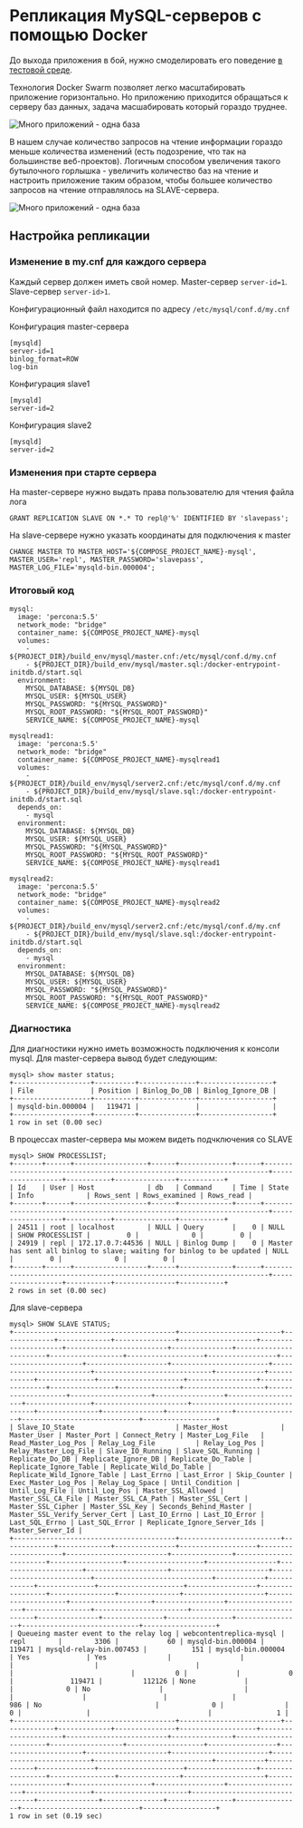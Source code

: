 # Репликация MySQL-серверов с помощью Docker

До выхода приложения в бой, нужно смоделировать его поведение
[в тестовой среде](/2017/01/09/sandbox-for-web-developers.html).

Технология Docker Swarm позволяет легко масштабировать приложение горизонтально.
Но приложению приходится обращаться к серверу баз данных, задача масшабировать который гораздо труднее.

![Много приложений - одна база](/images/several-upstream-one-db.svg "Много приложений - одна база")

В нашем случае количество запросов на чтение информации гораздо меньше количества изменений
(есть подозрение, что так на большинстве веб-проектов).
Логичным способом увеличения такого бутылочного горлышка -
увеличить количество баз на чтение и настроить приложение таким образом,
чтобы большее количество запросов на чтение
отправлялось на SLAVE-сервера.

![Много приложений - одна база](/images/several-upstream-several-dbs.svg "Много приложений - много баз")

## Настройка репликации

### Изменение в my.cnf для каждого сервера

Каждый сервер должен иметь свой номер.
Master-сервер `server-id=1`.
Slave-сервер `server-id>1`.

Конфигурационный файл находится по адресу
`/etc/mysql/conf.d/my.cnf`

Конфигурация master-сервера

```
[mysqld]
server-id=1
binlog_format=ROW
log-bin
```

Конфигурация slave1

```
[mysqld]
server-id=2
```

Конфигурация slave2

```
[mysqld]
server-id=2
```

### Изменения при старте сервера

На master-сервере нужно выдать права пользователю для чтения файла лога

```
GRANT REPLICATION SLAVE ON *.* TO repl@'%' IDENTIFIED BY 'slavepass';
```

На slave-сервере нужно указать координаты для подключения к master

```
CHANGE MASTER TO MASTER_HOST='${COMPOSE_PROJECT_NAME}-mysql', MASTER_USER='repl', MASTER_PASSWORD='slavepass', MASTER_LOG_FILE='mysqld-bin.000004';
```

### Итоговый код

```
mysql:
  image: 'percona:5.5'
  network_mode: "bridge"
  container_name: ${COMPOSE_PROJECT_NAME}-mysql
  volumes:
    - ${PROJECT_DIR}/build_env/mysql/master.cnf:/etc/mysql/conf.d/my.cnf
    - ${PROJECT_DIR}/build_env/mysql/master.sql:/docker-entrypoint-initdb.d/start.sql
  environment:
    MYSQL_DATABASE: ${MYSQL_DB}
    MYSQL_USER: ${MYSQL_USER}
    MYSQL_PASSWORD: "${MYSQL_PASSWORD}"
    MYSQL_ROOT_PASSWORD: "${MYSQL_ROOT_PASSWORD}"
    SERVICE_NAME: ${COMPOSE_PROJECT_NAME}-mysql

mysqlread1:
  image: 'percona:5.5'
  network_mode: "bridge"
  container_name: ${COMPOSE_PROJECT_NAME}-mysqlread1
  volumes:
    - ${PROJECT_DIR}/build_env/mysql/server2.cnf:/etc/mysql/conf.d/my.cnf
    - ${PROJECT_DIR}/build_env/mysql/slave.sql:/docker-entrypoint-initdb.d/start.sql
  depends_on:
    - mysql
  environment:
    MYSQL_DATABASE: ${MYSQL_DB}
    MYSQL_USER: ${MYSQL_USER}
    MYSQL_PASSWORD: "${MYSQL_PASSWORD}"
    MYSQL_ROOT_PASSWORD: "${MYSQL_ROOT_PASSWORD}"
    SERVICE_NAME: ${COMPOSE_PROJECT_NAME}-mysqlread1

mysqlread2:
  image: 'percona:5.5'
  network_mode: "bridge"
  container_name: ${COMPOSE_PROJECT_NAME}-mysqlread2
  volumes:
    - ${PROJECT_DIR}/build_env/mysql/server2.cnf:/etc/mysql/conf.d/my.cnf
    - ${PROJECT_DIR}/build_env/mysql/slave.sql:/docker-entrypoint-initdb.d/start.sql
  depends_on:
    - mysql
  environment:
    MYSQL_DATABASE: ${MYSQL_DB}
    MYSQL_USER: ${MYSQL_USER}
    MYSQL_PASSWORD: "${MYSQL_PASSWORD}"
    MYSQL_ROOT_PASSWORD: "${MYSQL_ROOT_PASSWORD}"
    SERVICE_NAME: ${COMPOSE_PROJECT_NAME}-mysqlread2
```

### Диагностика

Для диагностики нужно иметь возможность подключения к консоли mysql. Для master-сервера вывод будет следующим:

```
mysql> show master status;
+-------------------+----------+--------------+------------------+
| File              | Position | Binlog_Do_DB | Binlog_Ignore_DB |
+-------------------+----------+--------------+------------------+
| mysqld-bin.000004 |   119471 |              |                  |
+-------------------+----------+--------------+------------------+
1 row in set (0.00 sec)
```

В процессах master-сервера мы можем видеть подчключения со SLAVE

```
mysql> SHOW PROCESSLIST;  
+-------+------+------------------+------+-------------+------+-----------------------------------------------------------------------+------------------+-----------+---------------+-----------+
| Id    | User | Host             | db   | Command     | Time | State                                                                 | Info             | Rows_sent | Rows_examined | Rows_read |
+-------+------+------------------+------+-------------+------+-----------------------------------------------------------------------+------------------+-----------+---------------+-----------+
| 24511 | root | localhost        | NULL | Query       |    0 | NULL                                                                  | SHOW PROCESSLIST |         0 |             0 |         0 |
| 24919 | repl | 172.17.0.7:44536 | NULL | Binlog Dump |    0 | Master has sent all binlog to slave; waiting for binlog to be updated | NULL             |         0 |             0 |         0 |
+-------+------+------------------+------+-------------+------+-----------------------------------------------------------------------+------------------+-----------+---------------+-----------+
2 rows in set (0.00 sec)
```

Для slave-сервера

```
mysql> SHOW SLAVE STATUS;
+----------------------------------------+-------------------------+-------------+-------------+---------------+-------------------+---------------------+-------------------------+---------------+-----------------------+------------------+-------------------+-----------------+---------------------+--------------------+------------------------+-------------------------+-----------------------------+------------+------------+--------------+---------------------+-----------------+-----------------+----------------+---------------+--------------------+--------------------+--------------------+-----------------+-------------------+----------------+-----------------------+-------------------------------+---------------+---------------+----------------+----------------+-----------------------------+------------------+
| Slave_IO_State                         | Master_Host             | Master_User | Master_Port | Connect_Retry | Master_Log_File   | Read_Master_Log_Pos | Relay_Log_File          | Relay_Log_Pos | Relay_Master_Log_File | Slave_IO_Running | Slave_SQL_Running | Replicate_Do_DB | Replicate_Ignore_DB | Replicate_Do_Table | Replicate_Ignore_Table | Replicate_Wild_Do_Table | Replicate_Wild_Ignore_Table | Last_Errno | Last_Error | Skip_Counter | Exec_Master_Log_Pos | Relay_Log_Space | Until_Condition | Until_Log_File | Until_Log_Pos | Master_SSL_Allowed | Master_SSL_CA_File | Master_SSL_CA_Path | Master_SSL_Cert | Master_SSL_Cipher | Master_SSL_Key | Seconds_Behind_Master | Master_SSL_Verify_Server_Cert | Last_IO_Errno | Last_IO_Error | Last_SQL_Errno | Last_SQL_Error | Replicate_Ignore_Server_Ids | Master_Server_Id |
+----------------------------------------+-------------------------+-------------+-------------+---------------+-------------------+---------------------+-------------------------+---------------+-----------------------+------------------+-------------------+-----------------+---------------------+--------------------+------------------------+-------------------------+-----------------------------+------------+------------+--------------+---------------------+-----------------+-----------------+----------------+---------------+--------------------+--------------------+--------------------+-----------------+-------------------+----------------+-----------------------+-------------------------------+---------------+---------------+----------------+----------------+-----------------------------+------------------+
| Queueing master event to the relay log | webcontentreplica-mysql | repl        |        3306 |            60 | mysqld-bin.000004 |              119471 | mysqld-relay-bin.007453 |           151 | mysqld-bin.000004     | Yes              | Yes               |                 |                     |                    |                        |                         |                             |          0 |            |            0 |              119471 |          112126 | None            |                |             0 | No                 |                    |                    |                 |                   |                |                   986 | No                            |             0 |               |              0 |                |                             |                1 |
+----------------------------------------+-------------------------+-------------+-------------+---------------+-------------------+---------------------+-------------------------+---------------+-----------------------+------------------+-------------------+-----------------+---------------------+--------------------+------------------------+-------------------------+-----------------------------+------------+------------+--------------+---------------------+-----------------+-----------------+----------------+---------------+--------------------+--------------------+--------------------+-----------------+-------------------+----------------+-----------------------+-------------------------------+---------------+---------------+----------------+----------------+-----------------------------+------------------+
1 row in set (0.19 sec)
```